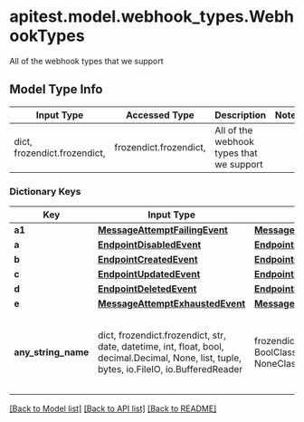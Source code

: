 # apitest.model.webhook_types.WebhookTypes

All of the webhook types that we support

## Model Type Info
Input Type | Accessed Type | Description | Notes
------------ | ------------- | ------------- | -------------
dict, frozendict.frozendict,  | frozendict.frozendict,  | All of the webhook types that we support | 

### Dictionary Keys
Key | Input Type | Accessed Type | Description | Notes
------------ | ------------- | ------------- | ------------- | -------------
**a1** | [**MessageAttemptFailingEvent**](MessageAttemptFailingEvent.md) | [**MessageAttemptFailingEvent**](MessageAttemptFailingEvent.md) |  | 
**a** | [**EndpointDisabledEvent**](EndpointDisabledEvent.md) | [**EndpointDisabledEvent**](EndpointDisabledEvent.md) |  | 
**b** | [**EndpointCreatedEvent**](EndpointCreatedEvent.md) | [**EndpointCreatedEvent**](EndpointCreatedEvent.md) |  | 
**c** | [**EndpointUpdatedEvent**](EndpointUpdatedEvent.md) | [**EndpointUpdatedEvent**](EndpointUpdatedEvent.md) |  | 
**d** | [**EndpointDeletedEvent**](EndpointDeletedEvent.md) | [**EndpointDeletedEvent**](EndpointDeletedEvent.md) |  | 
**e** | [**MessageAttemptExhaustedEvent**](MessageAttemptExhaustedEvent.md) | [**MessageAttemptExhaustedEvent**](MessageAttemptExhaustedEvent.md) |  | 
**any_string_name** | dict, frozendict.frozendict, str, date, datetime, int, float, bool, decimal.Decimal, None, list, tuple, bytes, io.FileIO, io.BufferedReader | frozendict.frozendict, str, BoolClass, decimal.Decimal, NoneClass, tuple, bytes, FileIO | any string name can be used but the value must be the correct type | [optional]

[[Back to Model list]](../../README.md#documentation-for-models) [[Back to API list]](../../README.md#documentation-for-api-endpoints) [[Back to README]](../../README.md)

